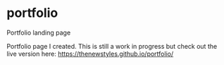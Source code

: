 # portfolio
Portfolio landing page


Portfolio page I created. This is still a work in progress but check out the live version here: https://thenewstyles.github.io/portfolio/
